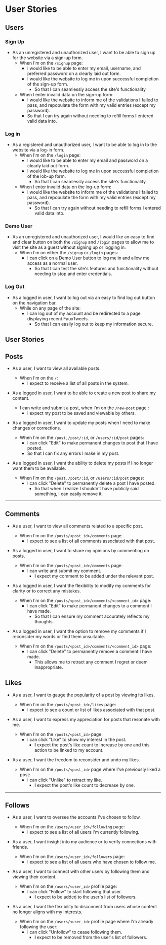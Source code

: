 # User Stories

## Users

### Sign Up

* As an unregistered and unauthorized user, I want to be able to sign up for the website via a sign-up form.
  * When I'm on the `/signup` page:
    * I would like to be able to enter my email, username, and preferred password on a clearly laid out form.
    * I would like the website to log me in upon successful completion of the sign-up form.
      * So that I can seamlessly access the site's functionality
  * When I enter invalid data on the sign-up form:
    * I would like the website to inform me of the validations I failed to pass, and repopulate the form with my valid entries (except my password).
    * So that I can try again without needing to refill forms I entered valid data into.

### Log in

* As a registered and unauthorized user, I want to be able to log in to the website via a log-in form.
  * When I'm on the `/login` page:
    * I would like to be able to enter my email and password on a clearly laid out form.
    * I would like the website to log me in upon successful completion of the lob-up form.
      * So that I can seamlessly access the site's functionality
  * When I enter invalid data on the log-up form:
    * I would like the website to inform me of the validations I failed to pass, and repopulate the form with my valid entries (except my password).
      * So that I can try again without needing to refill forms I entered valid data into.

### Demo User

* As an unregistered and unauthorized user, I would like an easy to find and clear button on both the `/signup` and `/login` pages to allow me to visit the site as a guest without signing up or logging in.
  * When I'm on either the `/signup` or `/login` pages:
    * I can click on a Demo User button to log me in and allow me access as a normal user.
      * So that I can test the site's features and functionality without needing to stop and enter credentials.

### Log Out

* As a logged in user, I want to log out via an easy to find log out button on the navigation bar.
  * While on any page of the site:
    * I can log out of my account and be redirected to a page displaying recent FauxTweets.
      * So that I can easily log out to keep my information secure.

## User Stories

## Posts

* As a user, I want to view all available posts.
  - When I'm on the `/`:
    - I expect to receive a list of all posts in the system.

* As a logged in user, I want to be able to create a new post to share my content.
  - I can write and submit a post, when I'm on the `/new-post` page :
    - I expect my post to be saved and viewable by others.

* As a logged in user, I want to update my posts when I need to make changes or corrections.
  - When I'm on the `/post`, `/post/:id`, or `/users/:id/post` pages:
    -  I can click "Edit" to make permanent changes to post that I have posted.
      - So that I can fix any errors I make in my post.

* As a logged in user, I want the ability to delete my posts if I no longer want them to be available.
  - When I'm on the `/post`, `/post/:id`, or `/users/:id/post` pages:
    - I can click "Delete" to permanently delete a post I have posted.
      - So that when I realize I shouldn't have publicly said something, I can easily remove it.

---

## Comments

* As a user, I want to view all comments related to a specific post.
  - When I'm on the `/posts/<post_id>/comments` page:
    - I expect to see a list of all comments associated with that post.

* As a logged in user, I want to share my opinions by commenting on posts.
  - When I'm on the `/posts/<post_id>/comments` page:
    - I can write and submit my comment.
      - I expect my comment to be added under the relevant post.

* As a logged in user, I want the flexibility to modify my comments for clarity or to correct any mistakes.
  - When I'm on the `/posts/<post_id>/comments/<comment_id>` page:
    - I can click "Edit" to make permanent changes to a comment I have made.
      - So that I can ensure my comment accurately reflects my thoughts.

* As a logged in user, I want the option to remove my comments if I reconsider my words or find them unsuitable.
  - When I'm on the `/posts/<post_id>/comments/<comment_id>` page:
    - I can click "Delete" to permanently remove a comment I have made.
      - This allows me to retract any comment I regret or deem inappropriate.

## Likes

* As a user, I want to gauge the popularity of a post by viewing its likes.
  - When I'm on the `/posts/<post_id>/likes` page:
    - I expect to see a count or list of likes associated with that post.

* As a user, I want to express my appreciation for posts that resonate with me.
  - When I'm on the `/posts/<post_id>` page:
    - I can click "Like" to show my interest in the post.
      - I expect the post's like count to increase by one and this action to be linked to my account.

* As a user, I want the freedom to reconsider and undo my likes.
  - When I'm on the `/posts/<post_id>` page where I've previously liked a post:
    - I can click "Unlike" to retract my like.
      - I expect the post's like count to decrease by one.

---

## Follows

* As a user, I want to oversee the accounts I've chosen to follow.
  - When I'm on the `/users/<user_id>/following` page:
    - I expect to see a list of all users I'm currently following.

* As a user, I want insight into my audience or to verify connections with friends.
  - When I'm on the `/users/<user_id>/followers` page:
    - I expect to see a list of all users who have chosen to follow me.

* As a user, I want to connect with other users by following them and viewing their content.
  - When I'm on the `/users/<user_id>` profile page:
    - I can click "Follow" to start following that user.
      - I expect to be added to the user's list of followers.

* As a user, I want the flexibility to disconnect from users whose content no longer aligns with my interests.
  - When I'm on the `/users/<user_id>` profile page where I'm already following the user:
    - I can click "Unfollow" to cease following them.
      - I expect to be removed from the user's list of followers.
